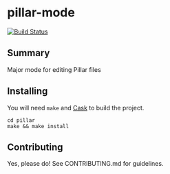 # pillar-mode

[![Build Status](https://travis-ci.org/pillar-markup/pillar-mode.svg?branch=master)](https://travis-ci.org/pillar-markup/pillar-mode)

## Summary

Major mode for editing Pillar files

## Installing

You will need `make` and [Cask](https://github.com/cask/cask) to
build the project.

    cd pillar
    make && make install

## Contributing

Yes, please do! See CONTRIBUTING.md for guidelines.
